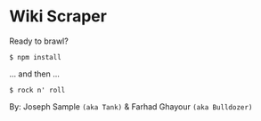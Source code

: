 # Wiki Scraper

Ready to brawl?

```
$ npm install
```

... and then ...

```
$ rock n' roll
```

By: Joseph Sample `(aka Tank)` & Farhad Ghayour `(aka Bulldozer)`

